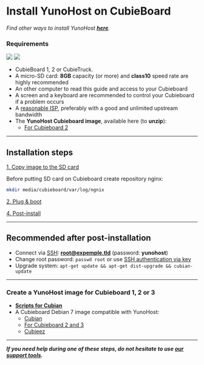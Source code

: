 # Install YunoHost on CubieBoard

*Find other ways to install YunoHost **[here](/install)**.*

### Requirements

<img src="https://yunohost.org/images/cubieboard2.png">
<img src="https://yunohost.org/images/micro-sd-card.jpg">

* CubieBoard 1, 2 or CubieTruck.
* A micro-SD card: **8GB** capacity (or more) and **class10** speed rate are highly recommended
* An other computer to read this guide and access to your Cubieboard
* A screen and a keyboard are recommended to control your Cubieboard if a problem occurs
* A [reasonable ISP](/isp), preferably with a good and unlimited upstream bandwidth
* The **YunoHost Cubieboard image**, available here (to **unzip**):
  * [For Cubieboard 2](http://build.yunohost.org/yunohost-cubieboard-a20-2014-10-14.img.zip)

---

## Installation steps

<a class="btn btn-lg btn-default" href="/copy_image">1. Copy image to the SD card</a>

Before putting SD card on Cubieboard create repository nginx:
```bash
mkdir media/cubieboard/var/log/ngnix
```

<a class="btn btn-lg btn-default" href="/plug_and_boot">2. Plug & boot</a>

<a class="btn btn-lg btn-default" href="/postinstall">4. Post-install</a>

---

## Recommended after post-installation

* Connect via [SSH](ssh): **root@expemple.tld** (password: **yunohost**)
* Change root password: `passwd root` or use [SSH authentication via key](security)
* Upgrade system: `apt-get update && apt-get dist-upgrade && cubian-update`

---

### Create a YunoHost image for Cubieboard 1, 2 or 3
* **[Scripts for Cubian](https://github.com/M5oul/Yunocubian)**
* A Cubieboard Debian 7 image compatible with YunoHost:
    * [Cubian](http://cubian.org/)
    * [For Cubieboard 2 and 3](http://www.igorpecovnik.com/2013/12/24/cubietruck-debian-wheezy-sd-card-image/)
    * [Cubieez](http://www.cubieforums.com/index.php?topic=442.0)

---

***If you need help during one of these steps, do not hesitate to use [our support tools](/support).***